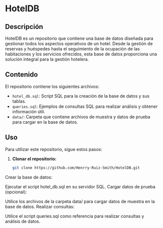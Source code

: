 # HotelDB
## Descripción

HotelDB es un repositorio que contiene una base de datos diseñada para gestionar todos los aspectos operativos de un hotel. Desde la gestión de reservas y huéspedes hasta el seguimiento de la ocupación de las habitaciones y los servicios ofrecidos, esta base de datos proporciona una solución integral para la gestión hotelera.

## Contenido

El repositorio contiene los siguientes archivos:

- `hotel_db.sql`: Script SQL para la creación de la base de datos y sus tablas.
- `queries.sql`: Ejemplos de consultas SQL para realizar análisis y obtener información útil.
- `data/`: Carpeta que contiene archivos de muestra y datos de prueba para cargar en la base de datos.

## Uso

Para utilizar este repositorio, sigue estos pasos:

1. **Clonar el repositorio:**

   ```bash
   git clone https://github.com/Henrry-Ruiz-Smith/HotelDB.git

Crear la base de datos:

Ejecutar el script hotel_db.sql en su servidor SQL.
Cargar datos de prueba (opcional):

Utilice los archivos de la carpeta data/ para cargar datos de muestra en la base de datos.
Realizar consultas:

Utilice el script queries.sql como referencia para realizar consultas y análisis de datos.
